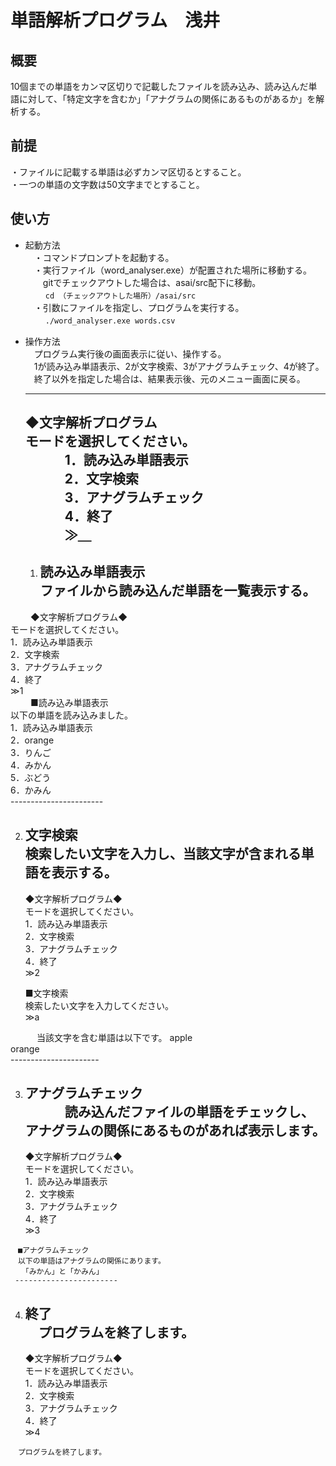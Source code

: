 # 単語解析プログラム　浅井

## 概要
10個までの単語をカンマ区切りで記載したファイルを読み込み、読み込んだ単語に対して、「特定文字を含むか」「アナグラムの関係にあるものがあるか」を解析する。  

## 前提
・ファイルに記載する単語は必ずカンマ区切るとすること。  
・一つの単語の文字数は50文字までとすること。  

## 使い方

- 起動方法  
　・コマンドプロンプトを起動する。  
　・実行ファイル（word_analyser.exe）が配置された場所に移動する。  
　　gitでチェックアウトした場合は、asai/src配下に移動。  
　　 `cd （チェックアウトした場所）/asai/src`  
　・引数にファイルを指定し、プログラムを実行する。  
　　 `./word_analyser.exe words.csv`  

- 操作方法  
　プログラム実行後の画面表示に従い、操作する。  
　1が読み込み単語表示、2が文字検索、3がアナグラムチェック、4が終了。  
　終了以外を指定した場合は、結果表示後、元のメニュー画面に戻る。  

   ----------------------- 
    ◆文字解析プログラム  
    モードを選択してください。  
　　　1．読み込み単語表示  
　　　2．文字検索  
　　　3．アナグラムチェック  
　　　4．終了  
　　　≫＿  
   -----------------------  

  1. 読み込み単語表示  
    ファイルから読み込んだ単語を一覧表示する。  
     -----------------------  
　　  ◆文字解析プログラム◆  
      モードを選択してください。  
       1．読み込み単語表示  
       2．文字検索  
       3．アナグラムチェック  
       4．終了  
      ≫1  
    　
    　■読み込み単語表示  
      以下の単語を読み込みました。  
        1．読み込み単語表示  
        2．orange  
        3．りんご  
        4．みかん  
        5．ぶどう  
        6．かみん  
     -----------------------  

  2. 文字検索  
    検索したい文字を入力し、当該文字が含まれる単語を表示する。  
     -----------------------  
      ◆文字解析プログラム◆  
      モードを選択してください。  
       1．読み込み単語表示  
       2．文字検索  
       3．アナグラムチェック  
       4．終了  
      ≫2  

      ■文字検索  
      検索したい文字を入力してください。  
      ≫a  
 
　　　当該文字を含む単語は以下です。
       apple  
       orange  
     ----------------------  

  3. アナグラムチェック  
　　　読み込んだファイルの単語をチェックし、アナグラムの関係にあるものがあれば表示します。  
     -----------------------  
      ◆文字解析プログラム◆  
      モードを選択してください。  
       1．読み込み単語表示  
       2．文字検索  
       3．アナグラムチェック  
       4．終了  
      ≫3  
   
    　■アナグラムチェック  
    　以下の単語はアナグラムの関係にあります。  
    　　「みかん」と「かみん」  
     -----------------------  

  4. 終了  
    　プログラムを終了します。  
     -----------------------  
      ◆文字解析プログラム◆  
      モードを選択してください。  
       1．読み込み単語表示  
       2．文字検索  
       3．アナグラムチェック  
       4．終了  
      ≫4  

    　プログラムを終了します。  
